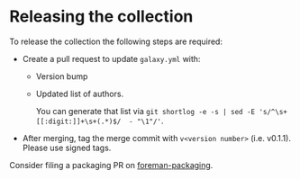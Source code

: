 # Releasing the collection

To release the collection the following steps are required:

* Create a pull request to update `galaxy.yml` with:
  * Version bump
  * Updated list of authors.

    You can generate that list via `git shortlog -e -s | sed -E 's/^\s+[[:digit:]]+\s+(.*)$/  - "\1"/'`.

* After merging, tag the merge commit with `v<version number>` (i.e. v0.1.1).
  Please use signed tags.

Consider filing a packaging PR on [foreman-packaging](https://github.com/theforeman/foreman-packaging).
